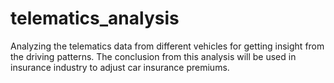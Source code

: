# telematics_analysis
Analyzing the telematics data from different vehicles for getting insight from the driving patterns. The conclusion from this analysis will be used in insurance industry to adjust car insurance premiums.
